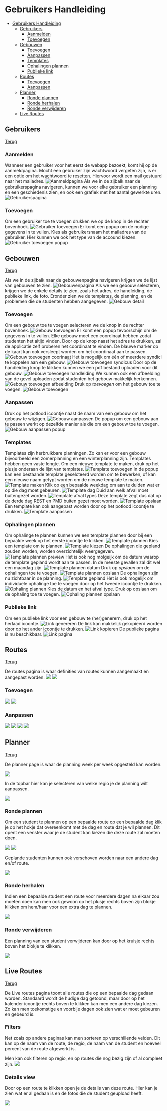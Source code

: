 # Gebruikers Handleiding

- [Gebruikers Handleiding](#gebruikers-handleiding)
  - [Gebruikers](#gebruikers)
    - [Aanmelden](#aanmelden)
    - [Toevoegen](#toevoegen)
  - [Gebouwen](#gebouwen)
    - [Toevoegen](#toevoegen-1)
    - [Aanpassen](#aanpassen)
    - [Templates](#templates)
    - [Ophalingen plannen](#ophalingen-plannen)
    - [Publieke link](#publieke-link)
  - [Routes](#routes)
    - [Toevoegen](#toevoegen-2)
    - [Aanpassen](#aanpassen-1)
  - [Planner](#planner)
    - [Ronde plannen](#ronde-plannen)
    - [Ronde herhalen](#ronde-herhalen)
    - [Ronde verwijderen](#ronde-verwijderen)
  - [Live Routes](#live-routes)

## Gebruikers

[Terug](#gebruikers-handleiding)

### Aanmelden

Wanneer een gebruiker voor het eerst de webapp bezoekt, komt hij op de aanmeldpagina.
Mocht een gebruiker zijn wachtwoord vergeten zijn, is er een optie om het wachtwoord te resetten. Hiervoor wordt een mail gestuurd naar het mailadres.
![Aanmeldpagina](screenshots/gebruikers/0_login.jpg)
Als we in de zijbalk naar de gebruikerspagina navigeren, kunnen we voor elke gebruiker een planning en een geschiedenis zien, en ook een grafiek met het aantal gewerkte uren.
![Gebruikerspagina](screenshots/gebruikers/3_detail.jpg)

### Toevoegen

Om een gebruiker toe te voegen drukken we op de knop in de rechter bovenhoek.
![Gebruiker toevoegen](screenshots/gebruikers/1_toevoegen.jpg)
Er komt een popup om de nodige gegevens in te vullen. Kies als gebruikersnaam het mailadres van de gebruiker. Hier kunnen we ook het type van de accound kiezen.
![Gebruiker toevoegen popup](screenshots/gebruikers/2_toevoegen2.jpg)

## Gebouwen

[Terug](#gebruikers-handleiding)

Als we in de zijbalk naar de gebouwenpagina navigeren krijgen we de lijst van gebouwen te zien.
![Gebouwenpagina](screenshots/gebouwen/01_page.jpg)
Als we een gebouw selecteren, krijgen we de enkele details te zien, zoals het adres, de handleiding, de publieke link, de foto. Eronder zien we de templates, de planning, en de problemen die de studenten hebben aangegeven.
![Gebouw detail](screenshots/gebouwen/08_detail_manual.jpg)

### Toevoegen

Om een gebouw toe te voegen selecteren we de knop in de rechter bovenhoek.
![Gebouw toevoegen](screenshots/gebouwen/02_toevoegen.jpg)
Er komt een popup tevoorschijn om de gegevens in te vullen. Elke gebouw moet een coordinaat hebben zodat studenten het altijd vinden. Door op de knop naast het adres te drukken, zal de applicatie zelf proberen het coordinaat te vinden. De blauwe marker op de kaart kan ook versleept worden om het coordinaat aan te passen.
![Gebouw toevoegen coorinaat](screenshots/gebouwen/03_toevoegen_locate.jpg)
Het is mogelijk om één of meerdere syndici te koppelen aan een gebouw.
![Gebouw toevoegen syndicus](screenshots/gebouwen/04_toevoegen_syndicus.jpg)
Door op de handleiding knop te klikken kunnen we een pdf bestand uploaden voor dit gebouw.
![Gebouw toevoegen handleiding](screenshots/gebouwen/05_toevoegen_handleiding.jpg)
We kunnen ook een afbeelding van de gevel uploaden zodat studenten het gebouw makkelijk herkennen.
![Gebouw toevoegen afbeelding](screenshots/gebouwen/06_toevoegen_afbeelding.jpg)
Druk op *toevoegen* om het gebouw toe te voegen.
![Gebouw toevoegen](screenshots/gebouwen/07_toevoegen_complete.jpg)

### Aanpassen

Druk op het potlood icoontje naast de naam van een gebouw om het gebouw te wijzigen.
![Gebouw aanpassen](screenshots/gebouwen/09_bewerk.jpg)
De popup om een gebouw aan te passen werkt op dezelfde manier als die om een gebouw toe te voegen.
![Gebouw aanpassen popup](screenshots/gebouwen/10_bewerk_form.jpg)

### Templates

Templates zijn herbruikbare planningen. Zo kan er voor een gebouw bijvoorbeeld een zomerplanning en een winterplanning zijn. Templates hebben geen vaste lengte.
Om een nieuwe template te maken, druk op het plusje onderaan de lijst van templates.
![Template toevoegen](screenshots/gebouwen/11_template_add.jpg)
In de popup kan een bestaande template geselcteerd worden om te bewerken, of kan een nieuwe naam getypt worden om de nieuwe template te maken.
![Template maken](screenshots/gebouwen/12_template_create.jpg)
Klik op een bepaalde weekdag om aan te duiden wat er op die dag moet gebeuren.
![Template dag](screenshots/gebouwen/13_template_day.jpg)
Duid aan welk afval moet buitengezet worden.
![Template afval types](screenshots/gebouwen/14_template_garbage_types.jpg)
Deze template zegt dus dat op de derde dag REST en PMD buiten gezet moet worden.
![Template opslaan](screenshots/gebouwen/15_template_save.jpg)
Een template kan ook aangepast worden door op het potlood icoontje te drukken.
![Template aanpassen](screenshots/gebouwen/16_template_edit.jpg)

### Ophalingen plannen

Om ophalinge te plannen kunnen we een template plannen door bij een bepaalde week op het eerste icoontje te klikken.
![Template plannen](screenshots/gebouwen/17_plan_template.jpg)
Kies een template om te plannen.
![Template kiezen](screenshots/gebouwen/18_plan_template_select.jpg)
De ophalingen die gepland zouden worden, worden overzichtelijk weergegeven.
![Template plannen preview](screenshots/gebouwen/19_plan_template_selected.jpg)
Het is ook nog molgeijk om de datum waarop de template gepland wordt aan te passen. In de meeste gevallen zal dit wel een maandag zijn.
![Template plannen datum](screenshots/gebouwen/20_plan_template_date.jpg)
Druk op *opslaan* om de ophalingen toe te voegen.
![Template plannen opslaan](screenshots/gebouwen/21_plan_template_save.jpg)
De ophalingen zijn nu zichtbaar in de planning.
![Template gepland](screenshots/gebouwen/22_plan_template_planned.jpg)
Het is ook mogelijk om individuele ophalinge toe te voegen door op het tweede icoontje te drukken.
![Ophaling plannen](screenshots/gebouwen/23_plan_sched.jpg)
Kies de datum en het afval type. Druk op opslaan om de ophaling toe te voegen.
![Ophaling plannen opslaan](screenshots/gebouwen/24_plan_sched_save.jpg)

### Publieke link

Om een publieke link voor een gebouw te (her)generern, druk op het herlaad icoontje.
![Link genereren](screenshots/gebouwen/25_link_generate.jpg)
De link kan makkelijk gekopieerd worden door op het ander icoontje te drukken.
![Link kopieren](screenshots/gebouwen/26_link_copy.jpg)
De publieke pagina is nu beschikbaar.
![Link pagina](screenshots/gebouwen/27_link_page.jpg)

## Routes

[Terug](#gebruikers-handleiding)

De routes pagina is waar definities van routes kunnen aangemaakt en aangepast worden.
![](screenshots/routes/0_page.jpg)
![](screenshots/routes/3_detail.jpg)
### Toevoegen
![](screenshots/routes/1_toevoegen.jpg)
![](screenshots/routes/2_toevoegen_save.jpg)
### Aanpassen
![](screenshots/routes/4_building_add.jpg)
![](screenshots/routes/5_building_add_dialog.jpg)
![](screenshots/routes/6_building_drag.jpg)
![](screenshots/routes/7_building_remove.jpg)

## Planner
[Terug](#gebruikers-handleiding)

De planner page is waar de planning week per week opgesteld kan worden.

![](screenshots/planner/0_page.jpg)

In de topbar hier kan je selecteren van welke regio je de planning wilt aanpassen.

![](screenshots/planner/1_regio_select.jpg)
### Ronde plannen

Om een student te plannen op een bepaalde route op een bepaalde dag klik je op het hokje dat overeenkomt
met de dag en route dat je wil plannen. Dit opent een venster waar je de student kan kiezen die deze route
zal moeten doen.

![](screenshots/planner/2_task_add.jpg)
![](screenshots/planner/3_task_add_save.jpg)

Geplande studenten kunnen ook verschoven worden naar een andere dag en/of route.

![](screenshots/planner/6_task_drag.jpg)
### Ronde herhalen

Indien een bepaalde student een route voor meerdere dagen na elkaar zou moeten doen kan men ook gewoon op
het plusje rechts boven zijn blokje klikken om hem/haar voor een extra dag te plannen.

![](screenshots/planner/4_task_extend.jpg)
### Ronde verwijderen

Een planning van een student verwijderen kan door op het kruisje rechts boven het blokje te klikken.

![](screenshots/planner/5_task_remove.jpg)

## Live Routes
[Terug](#gebruikers-handleiding)

De Live routes pagina toont alle routes die op een bepaalde dag gedaan worden. Standaard wordt de hudige dag getoond,
maar door op het kalender icoontje rechts boven te klikken kan men een andere dag kiezen.
Zo kan men toekomstige en voorbije dagen ook zien wat er moet gebeuren en gebeurd is.

### Filters
Net zoals op andere paginas kan men sorteren op verschillende velden. Dit kan op de naam van de route,
de regio, de naam van de student en hoeveel percent van de route afgewerkt is.

Men kan ook filteren op regio, en op routes die nog bezig zijn of al compleet zijn.
![](screenshots/live_routes/0_page.jpg)

### Details view
Door op een route te klikken open je de details van deze route. Hier kan je zien wat er al gedaan is en de fotos die de
student geupload heeft.

![](screenshots/live_routes/detail.jpg)
